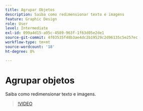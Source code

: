```yaml
---
title: Agrupar Objetos
description: Saiba como redimensionar texto e imagens
feature: Graphic Design
role: User
level: Intermediate
exl-id: 099a4d15-a95c-4589-963f-1f63d05e2de1
source-git-commit: 4f03535f48b3ae4dc2b19529c2d96135c5e257ec
workflow-type: tm+mt
source-wordcount: '18'
ht-degree: 0%

---
```


# Agrupar objetos

Saiba como redimensionar texto e imagens.

>[!VIDEO](https://video.tv.adobe.com/v/3420212?quality=12&learn=on&hidetitle=true)
